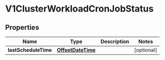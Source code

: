 # V1ClusterWorkloadCronJobStatus

## Properties
Name | Type | Description | Notes
------------ | ------------- | ------------- | -------------
**lastScheduleTime** | [**OffsetDateTime**](OffsetDateTime.md) |  |  [optional]

